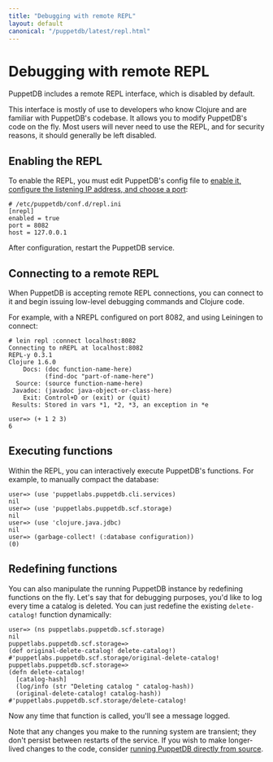 ```yaml
---
title: "Debugging with remote REPL"
layout: default
canonical: "/puppetdb/latest/repl.html"
---
```

# Debugging with remote REPL

PuppetDB includes a remote REPL interface, which is disabled by default.

This interface is mostly of use to developers who know Clojure and are familiar with PuppetDB's codebase. It allows you to modify PuppetDB's code on the fly. Most users will never need to use the REPL, and for security reasons, it should generally be left disabled.

## Enabling the REPL

To enable the REPL, you must edit PuppetDB's config file to [enable it, configure the listening IP address, and choose a port](./configure.html#nrepl-settings):

    # /etc/puppetdb/conf.d/repl.ini
    [nrepl]
    enabled = true
    port = 8082
    host = 127.0.0.1

After configuration, restart the PuppetDB service.

## Connecting to a remote REPL

When PuppetDB is accepting remote REPL connections, you can connect to it and begin issuing low-level debugging commands and Clojure code.

For example, with a NREPL configured on port 8082, and using Leiningen to connect:

    # lein repl :connect localhost:8082
    Connecting to nREPL at localhost:8082
    REPL-y 0.3.1
    Clojure 1.6.0
        Docs: (doc function-name-here)
              (find-doc "part-of-name-here")
      Source: (source function-name-here)
     Javadoc: (javadoc java-object-or-class-here)
        Exit: Control+D or (exit) or (quit)
     Results: Stored in vars *1, *2, *3, an exception in *e

    user=> (+ 1 2 3)
    6

## Executing functions

Within the REPL, you can interactively execute PuppetDB's functions. For example, to manually compact the database:

    user=> (use 'puppetlabs.puppetdb.cli.services)
    nil
    user=> (use 'puppetlabs.puppetdb.scf.storage)
    nil
    user=> (use 'clojure.java.jdbc)
    nil
    user=> (garbage-collect! (:database configuration))
    (0)

## Redefining functions

You can also manipulate the running PuppetDB instance by redefining functions on the fly. Let's say that for debugging purposes, you'd like to log every time a catalog is deleted. You can just redefine the existing `delete-catalog!` function dynamically:

    user=> (ns puppetlabs.puppetdb.scf.storage)
    nil
    puppetlabs.puppetdb.scf.storage=>
    (def original-delete-catalog! delete-catalog!)
    #'puppetlabs.puppetdb.scf.storage/original-delete-catalog!
    puppetlabs.puppetdb.scf.storage=>
    (defn delete-catalog!
      [catalog-hash]
      (log/info (str "Deleting catalog " catalog-hash))
      (original-delete-catalog! catalog-hash))
    #'puppetlabs.puppetdb.scf.storage/delete-catalog!

Now any time that function is called, you'll see a message logged.

Note that any changes you make to the running system are transient; they don't persist between restarts of the service. If you wish to make longer-lived changes to the code, consider [running PuppetDB directly from source](./install_from_source.html).
